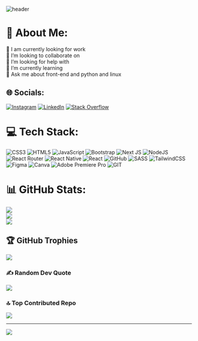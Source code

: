 ![header](https://capsule-render.vercel.app/api?type=soft&color=800080&height=400&section=header&text=arshia%20farrokhi&fontSize=90&animation=fadeIn&fontAlignY=38&desc=hello%20im%20arshia%20please%20follow%20my%20github!&descAlignY=51&descAlign=62)


# 💫 About Me:
🔭 I am currently looking for work<br>👯 I’m looking to collaborate on<br>🤝 I’m looking for help with<br>🌱 I’m currently learning<br>💬 Ask me about front-end and python and linux<br>

## 🌐 Socials:
[![Instagram](https://img.shields.io/badge/Instagram-%23E4405F.svg?logo=Instagram&logoColor=white)](https://instagram.com/arshia_farrokhi_web) [![LinkedIn](https://img.shields.io/badge/LinkedIn-%230077B5.svg?logo=linkedin&logoColor=white)](https://linkedin.com/in/arshia-farrokhi-623911278) [![Stack Overflow](https://img.shields.io/badge/-Stackoverflow-FE7A16?logo=stack-overflow&logoColor=white)](https://stackoverflow.com/users/22500233) 

# 💻 Tech Stack:
![CSS3](https://img.shields.io/badge/css3-%231572B6.svg?style=for-the-badge&logo=css3&logoColor=white) ![HTML5](https://img.shields.io/badge/html5-%23E34F26.svg?style=for-the-badge&logo=html5&logoColor=white) ![JavaScript](https://img.shields.io/badge/javascript-%23323330.svg?style=for-the-badge&logo=javascript&logoColor=%23F7DF1E) ![Bootstrap](https://img.shields.io/badge/bootstrap-%23563D7C.svg?style=for-the-badge&logo=bootstrap&logoColor=white) ![Next JS](https://img.shields.io/badge/Next-black?style=for-the-badge&logo=next.js&logoColor=white) ![NodeJS](https://img.shields.io/badge/node.js-6DA55F?style=for-the-badge&logo=node.js&logoColor=white) ![React Router](https://img.shields.io/badge/React_Router-CA4245?style=for-the-badge&logo=react-router&logoColor=white) ![React Native](https://img.shields.io/badge/react_native-%2320232a.svg?style=for-the-badge&logo=react&logoColor=%2361DAFB) ![React](https://img.shields.io/badge/react-%2320232a.svg?style=for-the-badge&logo=react&logoColor=%2361DAFB) ![GitHub](https://img.shields.io/badge/GitHub-%23121011.svg?style=for-the-badge&logo=github&logoColor=white) ![SASS](https://img.shields.io/badge/SASS-hotpink.svg?style=for-the-badge&logo=SASS&logoColor=white) ![TailwindCSS](https://img.shields.io/badge/tailwindcss-%2338B2AC.svg?style=for-the-badge&logo=tailwind-css&logoColor=white) 	![Figma](https://img.shields.io/badge/figma-%23F24E1E.svg?style=for-the-badge&logo=figma&logoColor=white) ![Canva](https://img.shields.io/badge/Canva-%2300C4CC.svg?style=for-the-badge&logo=Canva&logoColor=white) ![Adobe Premiere Pro](https://img.shields.io/badge/Adobe%20Premiere%20Pro-9999FF.svg?style=for-the-badge&logo=Adobe%20Premiere%20Pro&logoColor=white) ![GIT](https://img.shields.io/badge/Git-fc6d26?style=for-the-badge&logo=git&logoColor=white)
# 📊 GitHub Stats:
![](https://github-readme-stats.vercel.app/api?username=arshiafarrokhi&theme=dark&hide_border=false&include_all_commits=false&count_private=false)<br/>
![](https://github-readme-streak-stats.herokuapp.com/?user=arshiafarrokhi&theme=dark&hide_border=false)<br/>
![](https://github-readme-stats.vercel.app/api/top-langs/?username=arshiafarrokhi&theme=dark&hide_border=false&include_all_commits=false&count_private=false&layout=compact)

## 🏆 GitHub Trophies
![](https://github-profile-trophy.vercel.app/?username=arshiafarrokhi&theme=alduin&no-frame=false&no-bg=true&margin-w=4)

### ✍️ Random Dev Quote
![](https://quotes-github-readme.vercel.app/api?type=horizontal&theme=radical)

### 🔝 Top Contributed Repo
![](https://github-contributor-stats.vercel.app/api?username=arshiafarrokhi&limit=5&theme=dark&combine_all_yearly_contributions=true)

---
[![](https://visitcount.itsvg.in/api?id=arshiafarrokhi&icon=5&color=0)](https://visitcount.itsvg.in)

<!-- Proudly created with GPRM ( https://gprm.itsvg.in ) -->
